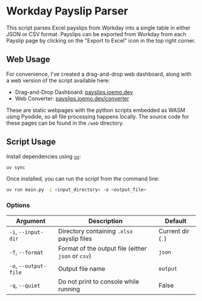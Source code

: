 # Workday Payslip Parser

This script parses Excel payslips from Workday into a single table in either
JSON or CSV format. Payslips can be exported from Workday from each Payslip
page by clicking on the "Export to Excel" icon in the top right corner.

## Web Usage

For convenience, I've created a drag-and-drop web dashboard, along with a
web version of the script available here:

- Drag-and-Drop Dashboard: [payslips.joemo.dev](https://payslips.joemo.dev)
- Web Converter: [payslips.joemo.dev/converter](https://payslips.joemo.dev/converter)

These are static webpages with the python scripts embedded as WASM using
Pyodide, so all file processing happens locally. The source code for these
pages can be found in the `/web` directory.

## Script Usage

Install dependencies using [`uv`](https://github.com/astral-sh/uv):

```bash
uv sync
```

Once installed, you can run the script from the command line:

```bash
uv run main.py -i <input_directory> -o <output_file>
```

### Options

| Argument               | Description                                               | Default           |
|------------------------|-----------------------------------------------------------|-------------------|
| `-i`, `--input-dir`    | Directory containing `.xlsx` payslip files                | Current dir (`.`) |
| `-f`, `--format`       | Format of the output file (either `json` or `csv`)        | `json`            |
| `-o`, `--output-file`  | Output file name                                          | `output`          |
| `-q`, `--quiet`        | Do not print to console while running                     | False             |
